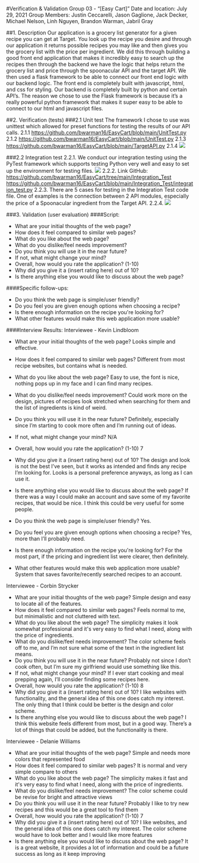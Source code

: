 #Verification & Validation
Group 03 - “[Easy Cart]”
Date and location: July 29, 2021
Group Members: Justin Ceccarelli, Jason Gaglione, Jack Decker, Michael Nelson, Linh Nguyen, Brandon Warman, Jabril Gray

##1. Description 
Our application is a grocery list generator for a given recipe you can get at Target. You look up the recipe you desire and through our application it returns possible recipes you may like and then gives you the grocery list with the price per ingredient. We did this through building a good front end application that makes it incredibly easy to search up the recipes then through the backend we have the logic that helps return the grocery list and price through the spoonacular API and the target API. We then used a flask framework to be able to connect our front end logic with our backend logic. The front end is completely built with javascript, html, and css for styling. Our backend is completely built by python and certain API’s. The reason we chose to use the Flask framework is because it’s a really powerful python framework that makes it super easy to be able to connect to our html and javascript files.

##2. Verification (tests)
###2.1 Unit test
The framework I chose to use was unittest which allowed for preset functions for testing the results of our API calls.
2.1.1 https://github.com/bwarman16/EasyCart/blob/main/UnitTest.py
2.1.2 https://github.com/bwarman16/EasyCart/blob/main/UnitTest.py
2.1.3 https://github.com/bwarman16/EasyCart/blob/main/TargetAPI.py
2.1.4 ![](V&V_214.png)




###2.2 Integration test
2.2.1. We conduct our integration testing using the PyTest framework which supports testing Python very well and easy to set up the environment for testing files. ![](V&V_221.png)
2.2.2.	Link GitHub:
https://github.com/bwarman16/EasyCart/tree/main/Integration_Test
https://github.com/bwarman16/EasyCart/blob/main/Integration_Test/integration_test.py
2.2.3.	There are 5 cases for testing in the Integration Test code file. One of examples is the connection between 2 API modules, especially the price of a Spoonacular ingredient from the Target API.
2.2.4.
![](V&V_224.png)


###3. Validation (user evaluation)
####Script:
- What are your initial thoughts of the web page?
- How does it feel compared to similar web pages?
- What do you like about the web page?
- What do you dislike/feel needs improvement?
- Do you think you will use it in the near future?
- If not, what might change your mind?
- Overall, how would you rate the application? (1-10)
- Why did you give it a (insert rating here) out of 10?
- Is there anything else you would like to discuss about the web page?

####Specific follow-ups:
- Do you think the web page is simple/user friendly?
- Do you feel you are given enough options when choosing a recipe?
- Is there enough information on the recipe you're looking for?
- What other features would make this web application more usable?

####Interview Results:
Interviewee - Kevin Lindbloom

- What are your initial thoughts of the web page?
Looks simple and effective.
- How does it feel compared to similar web pages?
Different from most recipe websites, but contains what is needed.
- What do you like about the web page?
Easy to use, the font is nice, nothing pops up in my face and I can find many recipes.
- What do you dislike/feel needs improvement?
Could work more on the design, pictures of recipes look stretched when searching for them and the list of ingredients is kind of weird.
- Do you think you will use it in the near future?
Definitely, especially since I’m starting to cook more often and I’m running out of ideas.
- If not, what might change your mind?
N/A
- Overall, how would you rate the application? (1-10)
7
- Why did you give it a (insert rating here) out of 10?
The design and look is not the best I’ve seen, but it works as intended and finds any recipe I’m looking for. Looks is a personal preference anyways, as long as I can use it.
- Is there anything else you would like to discuss about the web page?
If there was a way I could make an account and save some of my favorite recipes, that would be nice. I think this could be very useful for some people.

- Do you think the web page is simple/user friendly?
Yes.
- Do you feel you are given enough options when choosing a recipe?
Yes, more than I’ll probably need.
- Is there enough information on the recipe you're looking for?
For the most part, if the pricing and ingredient list were clearer, then definitely.
- What other features would make this web application more usable?
System that saves favorite/recently searched recipes to an account.

Interviewee - Corbin Strycker

- What are your initial thoughts of the web page?
Simple design and easy to locate all of the features.
- How does it feel compared to similar web pages?
Feels normal to me, but minimalistic and not cluttered with text.
- What do you like about the web page?
The simplicity makes it look somewhat professional and it's very easy to find what I need, along with the price of ingredients.
- What do you dislike/feel needs improvement?
The color scheme feels off to me, and I’m not sure what some of the text in the ingredient list means.
- Do you think you will use it in the near future?
Probably not since I don’t cook often, but I’m sure my girlfriend would use something like this.
- If not, what might change your mind?
If I ever start cooking and meal prepping again, I’ll consider finding some recipes here.
- Overall, how would you rate the application? (1-10)
8
- Why did you give it a (insert rating here) out of 10?
I like websites with functionality, and the general idea of this one does catch my interest. The only thing that I think could be better is the design and color scheme.
- Is there anything else you would like to discuss about the web page?
I think this website feels different from most, but in a good way. There’s a lot of things that could be added, but the functionality is there.

Interviewee - Delanie Williams 

- What are your initial thoughts of the web page?
Simple and needs more colors that represented food 
- How does it feel compared to similar web pages?
It is normal and very simple compare to others 
- What do you like about the web page?
The simplicity makes it fast and it's very easy to find what I need, along with the price of ingredients.
- What do you dislike/feel needs improvement?
The color scheme could be revise for bright and attractive views 
- Do you think you will use it in the near future?
Probably I like to try new recipes and this would be a great tool to find them 
- Overall, how would you rate the application? (1-10)
7
- Why did you give it a (insert rating here) out of 10?
I like websites, and the general idea of this one does catch my interest. The color scheme would have to look better and I would like more features  
- Is there anything else you would like to discuss about the web page?
It is a great website, it provides a lot of information and could be a future success as long as it keep improving